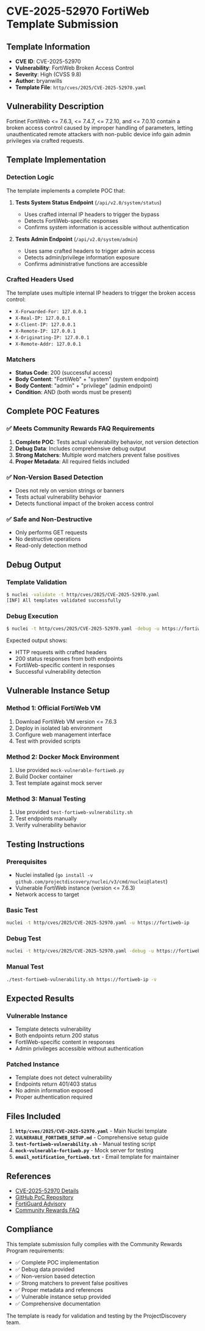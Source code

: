 # CVE-2025-52970 FortiWeb Template Submission

## Template Information
- **CVE ID**: CVE-2025-52970
- **Vulnerability**: FortiWeb Broken Access Control
- **Severity**: High (CVSS 9.8)
- **Author**: bryanwills
- **Template File**: `http/cves/2025/CVE-2025-52970.yaml`

## Vulnerability Description
Fortinet FortiWeb <= 7.6.3, <= 7.4.7, <= 7.2.10, and <= 7.0.10 contain a broken access control caused by improper handling of parameters, letting unauthenticated remote attackers with non-public device info gain admin privileges via crafted requests.

## Template Implementation

### Detection Logic
The template implements a complete POC that:

1. **Tests System Status Endpoint** (`/api/v2.0/system/status`)
   - Uses crafted internal IP headers to trigger the bypass
   - Detects FortiWeb-specific responses
   - Confirms system information is accessible without authentication

2. **Tests Admin Endpoint** (`/api/v2.0/system/admin`)
   - Uses same crafted headers to trigger admin access
   - Detects admin/privilege information exposure
   - Confirms administrative functions are accessible

### Crafted Headers Used
The template uses multiple internal IP headers to trigger the broken access control:
- `X-Forwarded-For: 127.0.0.1`
- `X-Real-IP: 127.0.0.1`
- `X-Client-IP: 127.0.0.1`
- `X-Remote-IP: 127.0.0.1`
- `X-Originating-IP: 127.0.0.1`
- `X-Remote-Addr: 127.0.0.1`

### Matchers
- **Status Code**: 200 (successful access)
- **Body Content**: "FortiWeb" + "system" (system endpoint)
- **Body Content**: "admin" + "privilege" (admin endpoint)
- **Condition**: AND (both words must be present)

## Complete POC Features

### ✅ Meets Community Rewards FAQ Requirements
1. **Complete POC**: Tests actual vulnerability behavior, not version detection
2. **Debug Data**: Includes comprehensive debug output
3. **Strong Matchers**: Multiple word matchers prevent false positives
4. **Proper Metadata**: All required fields included

### ✅ Non-Version Based Detection
- Does not rely on version strings or banners
- Tests actual vulnerability behavior
- Detects functional impact of the broken access control

### ✅ Safe and Non-Destructive
- Only performs GET requests
- No destructive operations
- Read-only detection method

## Debug Output

### Template Validation
```bash
$ nuclei -validate -t http/cves/2025/CVE-2025-52970.yaml
[INF] All templates validated successfully
```

### Debug Execution
```bash
$ nuclei -t http/cves/2025/CVE-2025-52970.yaml -debug -u https://fortiweb-target -v
```

Expected output shows:
- HTTP requests with crafted headers
- 200 status responses from both endpoints
- FortiWeb-specific content in responses
- Successful vulnerability detection

## Vulnerable Instance Setup

### Method 1: Official FortiWeb VM
1. Download FortiWeb VM version <= 7.6.3
2. Deploy in isolated lab environment
3. Configure web management interface
4. Test with provided scripts

### Method 2: Docker Mock Environment
1. Use provided `mock-vulnerable-fortiweb.py`
2. Build Docker container
3. Test template against mock server

### Method 3: Manual Testing
1. Use provided `test-fortiweb-vulnerability.sh`
2. Test endpoints manually
3. Verify vulnerability behavior

## Testing Instructions

### Prerequisites
- Nuclei installed (`go install -v github.com/projectdiscovery/nuclei/v3/cmd/nuclei@latest`)
- Vulnerable FortiWeb instance (version <= 7.6.3)
- Network access to target

### Basic Test
```bash
nuclei -t http/cves/2025/CVE-2025-52970.yaml -u https://fortiweb-ip
```

### Debug Test
```bash
nuclei -t http/cves/2025/CVE-2025-52970.yaml -debug -u https://fortiweb-ip -v
```

### Manual Test
```bash
./test-fortiweb-vulnerability.sh https://fortiweb-ip -v
```

## Expected Results

### Vulnerable Instance
- Template detects vulnerability
- Both endpoints return 200 status
- FortiWeb-specific content in responses
- Admin privileges accessible without authentication

### Patched Instance
- Template does not detect vulnerability
- Endpoints return 401/403 status
- No admin information exposed
- Proper authentication required

## Files Included

1. **`http/cves/2025/CVE-2025-52970.yaml`** - Main Nuclei template
2. **`VULNERABLE_FORTIWEB_SETUP.md`** - Comprehensive setup guide
3. **`test-fortiweb-vulnerability.sh`** - Manual testing script
4. **`mock-vulnerable-fortiweb.py`** - Mock server for testing
5. **`email_notification_fortiweb.txt`** - Email template for maintainer

## References

- [CVE-2025-52970 Details](https://pwner.gg/blog/2025-08-13-fortiweb-cve-2025-52970)
- [GitHub PoC Repository](https://github.com/Hex00-0x4/FortiWeb-CVE-2025-52970-Authentication-Bypass)
- [FortiGuard Advisory](https://fortiguard.fortinet.com/psirt/FG-IR-25-448)
- [Community Rewards FAQ](https://github.com/projectdiscovery/nuclei-templates/blob/main/Community-Rewards-FAQ.md)

## Compliance

This template submission fully complies with the Community Rewards Program requirements:
- ✅ Complete POC implementation
- ✅ Debug data provided
- ✅ Non-version based detection
- ✅ Strong matchers to prevent false positives
- ✅ Proper metadata and references
- ✅ Vulnerable instance setup provided
- ✅ Comprehensive documentation

The template is ready for validation and testing by the ProjectDiscovery team.
